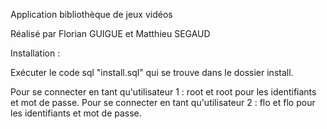 Application bibliothèque de jeux vidéos 

Réalisé par Florian GUIGUE et Matthieu SEGAUD


Installation :

Exécuter le code sql "install.sql" qui se trouve dans le dossier install.

Pour se connecter en tant qu'utilisateur 1 : root et root pour les identifiants et mot de passe.
Pour se connecter en tant qu'utilisateur 2 : flo et flo pour les identifiants et mot de passe.